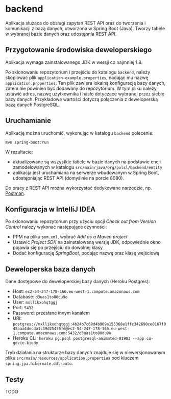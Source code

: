 # backend

Aplikacja służąca do obsługi zapytań REST API oraz do tworzenia i komunikacji z bazą danych, utworzona w Spring Boot (Java). Tworzy tabele w wybranej bazie danych oraz udostępnia REST API.

## Przygotowanie środowiska deweloperskiego

Aplikacja wymaga zainstalowanego JDK w wersji co najmniej 1.8.

Po sklonowaniu repozytorium i przejściu do katalogu `backend`, należy skopiować plik `application-example.properties`, nadając mu nazwę `application.properties`. Ten plik zawiera lokalną konfigurację bazy danych, zatem nie powinien być dodawany do repozytorium. W tym pliku należy ustawić adres, nazwę użytkownika i hasło dotyczące wybranej przez siebie bazy danych. Przykładowe wartości dotyczą połączenia z deweloperską bazą danych PostgreSQL.

## Uruchamianie

Aplikację można uruchomić, wykonując w katalogu `backend` polecenie:
```
mvn spring-boot:run
```
W rezultacie:
- aktualizowane są wszystkie tabele w bazie danych na podstawie encji zamodelowanych w katalogu `src/main/java/org/polsl/backend/entity`
- aplikacja jest uruchamiana na serwerze wbudowanym w Spring Boot, udostępniając REST API (domyślnie na porcie 8080).

Do pracy z REST API można wykorzystać dedykowane narzędzie, np. [Postman](https://www.getpostman.com/).

## Konfiguracja w IntelliJ IDEA

Po sklonowaniu repozytorium przy użyciu opcji *Check out from Version Control* należy wykonać następujące czynności:
- PPM na pliku `pom.xml`, wybrać *Add as a Maven project*
- Ustawić *Project SDK* na zainstalowaną wersję JDK, odpowiednie okno pojawia się po przejściu do dowolnej klasy
- Dodać konfigurację *SpringBoot*, podając nazwę oraz klasę wejściową

## Deweloperska baza danych

Dane dostępowe do deweloperskiej bazy danych (Heroku Postgres):
- Host: `ec2-54-247-178-166.eu-west-1.compute.amazonaws.com`
- Database: `d3uas1to80du9o`
- User: `mxllikxohqtggj`
- Port: `5432`
- Password: przesłane innym kanałem
- URI: `postgres://mxllikxohqtggj:4b24b7c68d4b969a155368e1ffc342690ce0167f045aaa4decda1c39d25455fd@ec2-54-247-178-166.eu-west-1.compute.amazonaws.com:5432/d3uas1to80du9o`
- Heroku CLI: `heroku pg:psql postgresql-animated-81903 --app co-gdzie-kiedy`

Tryb działania na strukturze bazy danych znajduje się w niewersjonowanym pliku `src/main/resources/application.properties` pod kluczem `spring.jpa.hibernate.ddl-auto`.

## Testy

TODO
